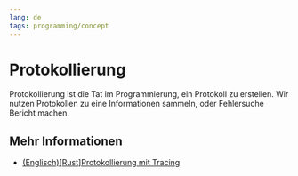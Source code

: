 ```yaml
---
lang: de
tags: programming/concept
---
```

# Protokollierung
Protokollierung ist die Tat im Programmierung, ein Protokoll zu erstellen.
Wir nutzen Protokollen zu eine Informationen sammeln, oder Fehlersuche Bericht machen.

## Mehr Informationen
- [(Englisch)\[Rust\]Protokollierung mit Tracing](Logging%20with%20Tracing.md)